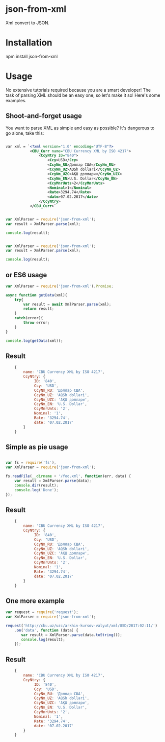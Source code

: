 json-from-xml
===========

Xml convert to JSON.

Installation
============

npm install json-from-xml

Usage
=====

No extensive tutorials required because you are a smart developer! The task of
parsing XML should be an easy one, so let's make it so! Here's some examples.

Shoot-and-forget usage
----------------------

You want to parse XML as simple and easy as possible? It's dangerous to go
alone, take this:
```xml

var xml = `<?xml version="1.0" encoding="UTF-8"?>
           <CBU_Curr name="CBU Currency XML by ISO 4217">
               <CcyNtry ID="840">
                   <Ccy>USD</Ccy>
                   <CcyNm_RU>Доллар США</CcyNm_RU>
                   <CcyNm_UZ>AQSh dollari</CcyNm_UZ>
                   <CcyNm_UZC>АҚШ доллари</CcyNm_UZC>
                   <CcyNm_EN>U.S. Dollar</CcyNm_EN>
                   <CcyMnrUnts>2</CcyMnrUnts>
                   <Nominal>1</Nominal>
                   <Rate>3294.74</Rate>
                   <date>07.02.2017</date>
               </CcyNtry>
           </CBU_Curr>`

```

```javascript

var XmlParser = require('json-from-xml');
var result = XmlParser.parse(xml);

console.log(result);
```

```javascript

var XmlParser = require('json-from-xml');
var result = XmlParser.parse(xml);

console.log(result);
```

or ES6 usage
----------------------

```javascript
var XmlParser = require('json-from-xml').Promise;

async function getData(xml){
    try{
        var result = await XmlParser.parse(xml);
        return result;
    }
    catch(error){
        throw error;
    }
}

console.log(getData(xml));
```
Result
-------------------
```javascript
    {
        name: 'CBU Currency XML by ISO 4217',
        CcyNtry: {
             ID: '840',
             Ccy: 'USD',
             CcyNm_RU: 'Доллар США',
             CcyNm_UZ: 'AQSh dollari',
             CcyNm_UZC: 'АҚШ доллари',
             CcyNm_EN: 'U.S. Dollar',
             CcyMnrUnts: '2',
             Nominal: '1',
             Rate: '3294.74',
             date: '07.02.2017'
        }
    }
```


Simple as pie usage
-------------------
```javascript

var fs = require('fs'),
var XmlParser = require('json-from-xml');

fs.readFile(__dirname + '/foo.xml', function(err, data) {
    var result = XmlParser.parse(data);
    console.dir(result);
    console.log('Done');
});
```
Result
-------------------
```javascript
    {
        name: 'CBU Currency XML by ISO 4217',
        CcyNtry: {
             ID: '840',
             Ccy: 'USD',
             CcyNm_RU: 'Доллар США',
             CcyNm_UZ: 'AQSh dollari',
             CcyNm_UZC: 'АҚШ доллари',
             CcyNm_EN: 'U.S. Dollar',
             CcyMnrUnts: '2',
             Nominal: '1',
             Rate: '3294.74',
             date: '07.02.2017'
        }
    }
```

One more example
-------------------
```javascript
var request = require('request');
var XmlParser = require('json-from-xml');

request('http://cbu.uz/uzc/arkhiv-kursov-valyut/xml/USD/2017:02:11/')
    .on('data', function (data) {
       var result = XmlParser.parse(data.toString());
       console.log(result);
    });
```
Result
-------------------
```javascript
    {
        name: 'CBU Currency XML by ISO 4217',
        CcyNtry: {
             ID: '840',
             Ccy: 'USD',
             CcyNm_RU: 'Доллар США',
             CcyNm_UZ: 'AQSh dollari',
             CcyNm_UZC: 'АҚШ доллари',
             CcyNm_EN: 'U.S. Dollar',
             CcyMnrUnts: '2',
             Nominal: '1',
             Rate: '3294.74',
             date: '07.02.2017'
        }
    }
```
